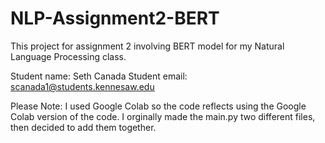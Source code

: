 # NLP-Assignment2-BERT
This project for assignment 2 involving BERT model for my Natural Language Processing class.

Student name: Seth Canada
Student email: scanada1@students.kennesaw.edu

Please Note: I used Google Colab so the code reflects using the Google Colab version of the code. I orginally made the main.py two different files, then decided to add them together.
